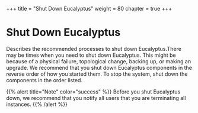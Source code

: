 +++
title = "Shut Down Eucalyptus"
weight = 80
chapter = true
+++


# Shut Down Eucalyptus
Describes the recommended processes to shut down Eucalyptus.There may be times when you need to shut down Eucalyptus. This might be because of a physical failure, topological change, backing up, or making an upgrade. We recommend that you shut down Eucalyptus components in the reverse order of how you started them. To stop the system, shut down the components in the order listed. 


{{% alert title="Note" color="success" %}}
Before you shut Eucalyptus down, we recommend that you notify all users that you are terminating all instances. 
{{% /alert %}}



